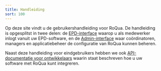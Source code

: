 ```yaml
---
title: Handleiding
sort: 100
---
```


Op deze site vindt u de gebruikershandleiding voor RoQua. De handleiding is opgesplitst in twee delen: de [EPD-interface](/rom_manual/epd/) waarop u als medewerker inlogt vanuit uw EPD-software, en de [Admin-interface](/rom_manual/admin/) waar coördinatoren, managers en applicatiebeheer de configuratie van RoQua kunnen beheren.

Naast deze handleiding voor eindgebruikers hebben we ook [API-documentatie voor ontwikkelaars](/developer/) waarin staat beschreven hoe u uw software met RoQua kunt integreren.
